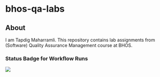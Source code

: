 # bhos-qa-labs

## About
I am Tapdig Maharramli. This repository contains lab assignments from (Software) Quality Assurance Management course at BHOS.

### Status Badge for Workflow Runs
![](https://github.com/tapdig/bhos-qa-labs/actions/workflows/gradle.yml/badge.svg?branch=develop)
